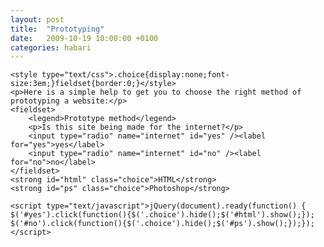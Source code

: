 ```yaml
---
layout: post
title:  "Prototyping"
date:   2009-10-19 10:00:00 +0100
categories: habari
---
```

	<style type="text/css">.choice{display:none;font-size:3em;}fieldset{border:0;}</style>
	<p>Here is a simple help to get you to choose the right method of prototyping a website:</p>
	<fieldset>
		<legend>Prototype method</legend>
		<p>Is this site being made for the internet?</p>
		<input type="radio" name="internet" id="yes" /><label for="yes">yes</label>
		<input type="radio" name="internet" id="no" /><label for="no">no</label>
	</fieldset>
	<strong id="html" class="choice">HTML</strong>
	<strong id="ps" class="choice">Photoshop</strong>
<script type="text/javascript" src="http://wnas.nl/scripts/jquery.js"></script>
	<script type="text/javascript">jQuery(document).ready(function() {		$('#yes').click(function(){$('.choice').hide();$('#html').show();});	$('#no').click(function(){$('.choice').hide();$('#ps').show();});});</script>